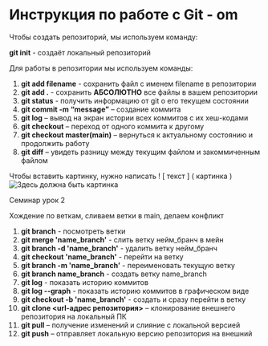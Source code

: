 # Инструкция по работе с Git - om

Чтобы создать репозиторий, мы используем команду:

**git init** - создаёт локальный репозиторий

Для работы в репозитории мы используем команды:

1. **git add filename** - сохранить файл с именем filename в репозитории
2. **git add .** - сохранить **АБСОЛЮТНО** все файлы в вашем репозитории
3. **git status** - получить информацию от git о его текущем состоянии
4. **git commit -m “message”** – создание коммита
5. **git log** – вывод на экран истории всех коммитов с их хеш-кодами
6. **git checkout** – переход от одного коммита к другому
7. **git checkout master(main)** – вернуться к актуальному состоянию и продолжить работу
8. **git diff** – увидеть разницу между текущим файлом и закоммиченным файлом

Чтобы вставить картинку, нужно написать ! [ текст ] ( картинка )
![Здесь должна быть картинка](arni.jpg)





Семинар урок 2

Хождение по веткам, сливаем ветки в main, делаем конфликт

1. **git branch** - посмотреть ветки
2. **git merge 'name_branch'** - слить ветку нейм_бранч в мейн
3. **git branch -d 'name_branch'** - удалить ветку нейм_бранч
4. **git checkout 'name_branch'** - перейти на ветку
5. **git branch -m 'name_branch'** - переименовать текущую ветку
6. **git branch name_branch** - создать ветку name_branch
7. **git log** - показать историю коммитов
8. **git log --graph** - показать историю коммитов в графическом виде
9. **git checkout -b 'name_branch'** - создать и сразу перейти в ветку
10. **git clone <url-адрес репозитория>** – клонирование внешнего репозитория на  локальный ПК
11. **git pull** – получение изменений и слияние с локальной версией
12. **git push** – отправляет локальную версию репозитория на внешний